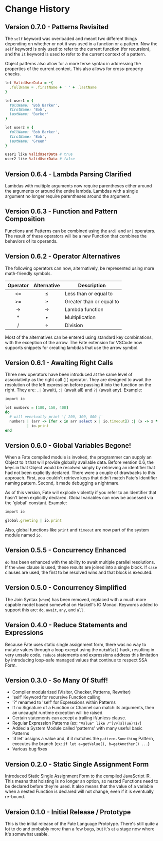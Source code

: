 # Change History

## Version 0.7.0 - Patterns Revisited
The `self` keyword was overloaded and meant two different things depending on whether or not it was used in a function or a pattern.  Now the `self` keyword is only used to refer to the current function (for recursion), and the `it` keyword is used to refer to the current context of a pattern.

Object patterns also allow for a more terse syntax in addressing the properties of the current context.  This also allows for cross-property checks.

```ruby
let ValidUserData = ~{
  .fullName = .firstName + ' ' + .lastName
}

let user1 = {
  fullName: 'Bob Barker',
  firstName: 'Bob',
  lastName: 'Barker'
}

let user2 = {
  fullName: 'Bob Barker',
  firstName: 'Bob',
  lastName: 'Green'
}

user1 like ValidUserData # true
user2 like ValidUserData # false
```

## Version 0.6.4 - Lambda Parsing Clarified
Lambdas with multiple arguments now require parentheses either around the arguments or around the entire lambda.  Lambdas with a single argument no longer require parentheses around the argument.

## Version 0.6.3 - Function and Pattern Composition
Functions and Patterns can be combined using the `and|` and `or|` operators.  The result of these operators will be a new Function that combines the behaviors of its operands.

## Version 0.6.2 - Operator Alternatives
The following operators can now, alternatively, be represented using more math-friendly symbols.

| Operator | Alternative | Description              |
|:--------:|:-----------:|--------------------------|
| <=       | ≤           | Less than or equal to    |
| >=       | ≥           | Greater than or equal to |
| ->       | →           | Lambda function          |
| *        | •           | Multiplication           |
| /        | ÷           | Division                 |

Most of the alternatives can be entered using standard key combinations, with the exception of the arrow.  The Fate extension for VSCode now supports snippets for creating lambdas that use the arrow symbol.

## Version 0.6.1 - Awaiting Right Calls
Three new operators have been introduced at the same level of associativity as the right call (`|`) operator.  They are designed to await the resolution of the left expression before passing it into the function on the right. They are: `.|` (await), `:|` (await all) and `?|` (await any).  Example:

```ruby
import io

let numbers = [100, 150, 400]
do
  # will eventually print '[ 200, 300, 800 ]'
  numbers | (arr -> [for x in arr select x | io.timeout]) :| (x -> x * 2)
          | io.print
end
```

## Version 0.6.0 - Global Variables Begone!
When a Fate compiled module is invoked, the programmer can supply an Object to it that will provide globally available data.  Before version 0.6, the keys in that Object would be resolved simply by retrieving an identifier that had not been explicitly declared.  There were a couple of drawbacks to this approach.  First, you couldn't retrieve keys that didn't match Fate's Identifier naming pattern.  Second, it made debugging a nightmare.

As of this version, Fate will explode violently if you refer to an Identifier that hasn't been explicitly declared.  Global variables can now be accessed via the 'global' constant.  Example:

```ruby
import io

global.greeting | io.print
```

Also, global functions like `print` and `timeout` are now part of the system module named `io`.

## Version 0.5.5 - Concurrency Enhanced
`do` has been enhanced with the ability to await multiple parallel resolutions.  If the `when` clause is used, these results are joined into a single block.  If `case` clauses are used, the first to be resolved wins and that block is executed.

## Version 0.5.0 - Concurrency Simplified
The Join Syntax (`when`) has been removed, replaced with a much more capable model based somewhat on Haskell's IO Monad.  Keywords added to support this are: `do`, `await`, `any`, and `all`.

## Version 0.4.0 - Reduce Statements and Expressions
Because Fate uses static single assignment form, there was no way to mutate values through a loop except using the `mutable()` hack, resulting in very unsafe code.  `reduce` statements and expressions address this limitation by introducing loop-safe managed values that continue to respect SSA Form.

## Version 0.3.0 - So Many Of Stuff!
* Compiler modularized (Visitor, Checker, Patterns, Rewriter)
* 'self' Keyword for recursive Function calling
* '?' renamed to 'self' for Expressions within Patterns
* If no Signature of a Function or Channel can match its arguments, then an uncaught runtime exception will be raised.
* Certain statements can accept a trailing if/unless clause.
* Regular Expression Patterns (ex: `"Value" like /^[Vv]al(ue)?$/`)
* Added a System Module called 'patterns' with many useful basic Patterns
* 'if let' assigns a value and, if it matches the `pattern.Something` Pattern, executes the branch (ex: `if let a=getValue(), b=getAnother() ...`)
* Various bug fixes

## Version 0.2.0 - Static Single Assignment Form
Introduced Static Single Assignment Form to the compiled JavaScript IR.  This means that hoisting is no longer an option, so nested Functions need to be declared before they're used.  It also means that the value of a variable when a nested Function is declared will not change, even if it is eventually re-bound.

## Version 0.1.0 - Initial Release / Prototype
This is the initial release of the Fate Language Prototype.  There's still quite a lot to do and probably more than a few bugs, but it's at a stage now where it's somewhat usable.
